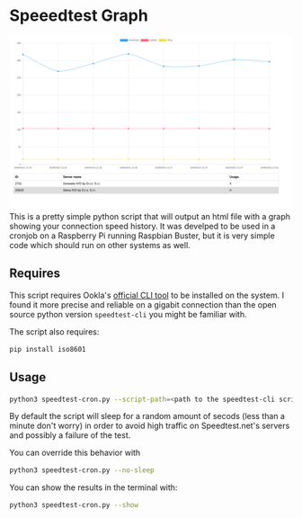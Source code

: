 # Speeedtest Graph
![screenshot](https://raw.githubusercontent.com/mijorus/speedtest-cli-chart/master/screenshot.png)
This is a pretty simple python script that will output an html file with a graph showing your connection speed history.
It was develped to be used in a cronjob on a Raspberry Pi running Raspbian Buster, but it is very simple code which should run on other systems as well.

## Requires
This script requires Ookla's [official CLI tool](https://www.speedtest.net/apps/cli) to be installed on the system.
I found it more precise and reliable on a gigabit connection than the open source python version `speedtest-cli` you might be familiar with. 

The script also requires:
```python
pip install iso8601
```
## Usage
```sh
python3 speedtest-cron.py --script-path=<path to the speedtest-cli script>
```

By default the script will sleep for a random amount of secods (less than a minute don't worry) in order to avoid high traffic on Speedtest.net's servers and possibly a failure of the test.

You can override this behavior with
```sh
python3 speedtest-cron.py --no-sleep
``` 

You can show the results in the terminal with:
```sh
python3 speedtest-cron.py --show
```

